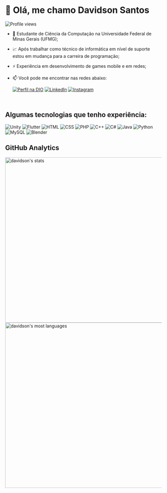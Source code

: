 <h1>👋 Olá, me chamo Davidson Santos</h1>
<p align="left"> <img src="https://komarev.com/ghpvc/?username=davidson-santos&color=6629AE" alt="Profile views" /> </p>

- 📝 Estudante de Ciência da Computação na Universidade Federal de Minas Gerais (UFMG);
- 📈 Após trabalhar como técnico de informática em nível de suporte estou em mudança para a carreira de programação;
- ⚡ Experiência em desenvolvimento de games mobile e em redes;
- 📫 Você pode me encontrar nas redes abaixo:

  [![Perfil na DIO](https://img.shields.io/badge/Dio-330F63?style=for-the-badge)](https://www.dio.me/users/davidsonerd)
  [![LinkedIn](https://img.shields.io/badge/LinkedIn-0077B5?style=for-the-badge&logo=linkedin&logoColor=white)](https://www.linkedin.com/in/davidson-santos-san/)
  [![Instagram](https://img.shields.io/badge/-Instagram-%23E4405F?style=for-the-badge&logo=instagram&logoColor=white)](https://www.instagram.com/davidsogeek/)

<br>

## Algumas tecnologias que tenho experiência:

![Unity](https://img.shields.io/badge/-Unity-05122A?style=flat&logo=unity&color=6629AE)
![Flutter](https://img.shields.io/badge/-Flutter-05122A?style=flat&logo=flutter&color=6629AE)
![HTML](https://img.shields.io/badge/-HTML-05122A?style=flat&logo=HTML5&color=6629AE)
![CSS](https://img.shields.io/badge/-CSS-05122A?style=flat&logo=CSS3&color=6629AE)
![PHP](https://img.shields.io/badge/-PHP-05122A?style=flat&logo=PHP&color=6629AE)
![C++](https://img.shields.io/badge/-C++-05122A?style=flat&logo=C&color=6629AE)
![C#](https://img.shields.io/badge/-C_Sharp-05122A?style=flat&logo=Csharp&color=6629AE)
![Java](https://img.shields.io/badge/-Java-05122A?style=flat&logo=Java&color=6629AE)
![Python](https://img.shields.io/badge/-Python-05122A?style=flat&logo=Python&color=6629AE)
![MySQL](https://img.shields.io/badge/-MySQL-05122A?style=flat&logo=MySQL&color=6629AE)
![Blender](https://img.shields.io/badge/-Blender-05122A?style=flat&logo=blender&color=6629AE)


<h2>GitHub Analytics</h2>

<p align="left">
<img width="530em" src="https://github-readme-stats.vercel.app/api?username=davidson-santos&show_icons=true&theme=radical" alt="davidson's stats"/>
<img width="530em" src="https://github-readme-stats.vercel.app/api/top-langs/?username=davidson-santos&layout=compact&theme=radical" alt="davidson's most languages"/>
</p>

